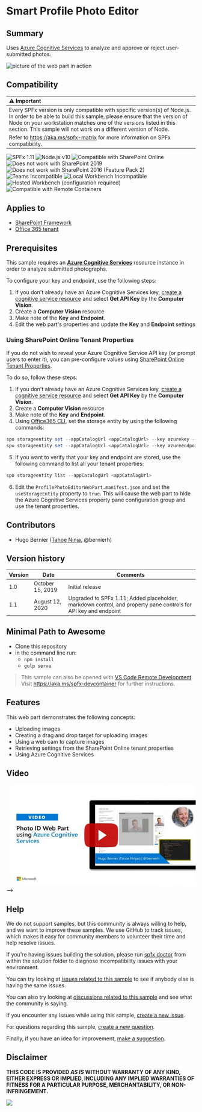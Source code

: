 # Smart Profile Photo Editor

## Summary

Uses [Azure Cognitive Services](https://azure.microsoft.com/en-us/services/cognitive-services/) to analyze and approve or reject user-submitted photos.

![picture of the web part in action](./assets/WebPartPreview.gif)

## Compatibility

| :warning: Important          |
|:---------------------------|
| Every SPFx version is only compatible with specific version(s) of Node.js. In order to be able to build this sample, please ensure that the version of Node on your workstation matches one of the versions listed in this section. This sample will not work on a different version of Node.|
|Refer to <https://aka.ms/spfx-matrix> for more information on SPFx compatibility.   |

![SPFx 1.11](https://img.shields.io/badge/SPFx-1.11.0-green.svg)
![Node.js v10](https://img.shields.io/badge/Node.js-v10-green.svg)
![Compatible with SharePoint Online](https://img.shields.io/badge/SharePoint%20Online-Compatible-green.svg)
![Does not work with SharePoint 2019](https://img.shields.io/badge/SharePoint%20Server%202019-Incompatible-red.svg "SharePoint Server 2019 requires SPFx 1.4.1 or lower")
![Does not work with SharePoint 2016 (Feature Pack 2)](https://img.shields.io/badge/SharePoint%20Server%202016%20(Feature%20Pack%202)-Incompatible-red.svg "SharePoint Server 2016 Feature Pack 2 requires SPFx 1.1")
![Teams Incompatible](https://img.shields.io/badge/Teams-Incompatible-lightgrey.svg)
![Local Workbench Incompatible](https://img.shields.io/badge/Local%20Workbench-Incompatible-red.svg "This solution requires access to the storage entity, which is only available on hosted pages")
![Hosted Workbench (configuration required)](https://img.shields.io/badge/Hosted%20Workbench-Compatible%20(configuration%20required)-yellow.svg "You'll need a key and endpoint to Azure Cognitive Services in the entity storage")
![Compatible with Remote Containers](https://img.shields.io/badge/Remote%20Containers-Compatible-green.svg)

## Applies to

* [SharePoint Framework](https:/dev.office.com/sharepoint)
* [Office 365 tenant](https://dev.office.com/sharepoint/docs/spfx/set-up-your-development-environment)

## Prerequisites

This sample requires an [**Azure Cognitive Services**](https://azure.microsoft.com/en-us/services/cognitive-services/) resource instance in order to analyze submitted photographs.

To configure your key and endpoint, use the following steps:

1. If you don't already have an Azure Cognitive Services key, [create a cognitive service resource](https://azure.microsoft.com/en-us/try/cognitive-services/) and select **Get API Key** by the **Computer Vision**.
2. Create a **Computer Vision** resource
3. Make note of the **Key** and **Endpoint**.
4. Edit the web part's properties and update the **Key** and **Endpoint** settings

### Using SharePoint Online Tenant Properties

If you do not wish to reveal your Azure Cognitive Service API key (or prompt users to enter it), you can pre-configure values using [SharePoint Online Tenant Properties](https://learn.microsoft.com/sharepoint/dev/spfx/tenant-properties?tabs=sprest).

To do so, follow these steps:
1. If you don't already have an Azure Cognitive Services key, [create a cognitive service resource](https://azure.microsoft.com/en-us/try/cognitive-services/) and select **Get API Key** by the **Computer Vision**.
2. Create a **Computer Vision** resource
3. Make note of the **Key** and **Endpoint**.
4. Using [Office365 CLI](https://pnp.github.io/office365-cli?utm_source=msft_docs&utm_medium=page&utm_campaign=Use+SharePoint+Online+tenant+properties), set the storage entity by using the following commands:

```PowerShell
spo storageentity set --appCatalogUrl <appCatalogUrl> --key azurekey --value <value of the key>
spo storageentity set --appCatalogUrl <appCatalogUrl> --key azureendpoint --value <value of the endpoint>
```

5. If you want to verify that your key and endpoint are stored, use the following command to list all your tenant properties:

```PowerShell
spo storageentity list --appCatalogUrl <appCatalogUrl>
```

6. Edit the `ProfilePhotoEditorWebPart.manifest.json` and set the `useStorageEntity` property to `true`. This will cause the web part to hide the Azure Cognitive Services property pane configuration group and use the tenant properties.


## Contributors

* Hugo Bernier ([Tahoe Ninja](http://tahoeninja.blog), @bernierh)


## Version history

Version|Date|Comments
-------|----|--------
1.0|October 15, 2019|Initial release
1.1|August 12, 2020| Upgraded to SPFx 1.11; Added placeholder, markdown control, and property pane controls for API key and endpoint

## Minimal Path to Awesome

* Clone this repository
* in the command line run:
  * `npm install`
  * `gulp serve`

>  This sample can also be opened with [VS Code Remote Development](https://code.visualstudio.com/docs/remote/remote-overview). Visit https://aka.ms/spfx-devcontainer for further instructions.

## Features

This web part demonstrates the following concepts:

* Uploading images
* Creating a drag and drop target for uploading images
* Using a web cam to capture images
* Retrieving settings from the SharePoint Online tenant properties
* Using Azure Cognitive Services

## Video

[![Photo ID Web Part using Azure Cognitive Services](./assets/video-thumbnail.jpg)](https://www.youtube.com/watch?v=FQITfL_EfaU "Photo ID Web Part using Azure Cognitive Services")
-->

## Help

We do not support samples, but this community is always willing to help, and we want to improve these samples. We use GitHub to track issues, which makes it easy for  community members to volunteer their time and help resolve issues.

If you're having issues building the solution, please run [spfx doctor](https://pnp.github.io/cli-microsoft365/cmd/spfx/spfx-doctor/) from within the solution folder to diagnose incompatibility issues with your environment.

You can try looking at [issues related to this sample](https://github.com/pnp/sp-dev-fx-webparts/issues?q=label%3A%22sample%3A%20react-smart-profile-photo-editor") to see if anybody else is having the same issues.

You can also try looking at [discussions related to this sample](https://github.com/pnp/sp-dev-fx-webparts/discussions?discussions_q=react-smart-profile-photo-editor) and see what the community is saying.

If you encounter any issues while using this sample, [create a new issue](https://github.com/pnp/sp-dev-fx-webparts/issues/new?assignees=&labels=Needs%3A+Triage+%3Amag%3A%2Ctype%3Abug-suspected%2Csample%3A%20react-smart-profile-photo-editor&template=bug-report.yml&sample=react-smart-profile-photo-editor&authors=@hugoabernier&title=react-smart-profile-photo-editor%20-%20).

For questions regarding this sample, [create a new question](https://github.com/pnp/sp-dev-fx-webparts/issues/new?assignees=&labels=Needs%3A+Triage+%3Amag%3A%2Ctype%3Aquestion%2Csample%3A%20react-smart-profile-photo-editor&template=question.yml&sample=react-smart-profile-photo-editor&authors=@hugoabernier&title=react-smart-profile-photo-editor%20-%20).

Finally, if you have an idea for improvement, [make a suggestion](https://github.com/pnp/sp-dev-fx-webparts/issues/new?assignees=&labels=Needs%3A+Triage+%3Amag%3A%2Ctype%3Aenhancement%2Csample%3A%20react-smart-profile-photo-editor&template=question.yml&sample=react-smart-profile-photo-editor&authors=@hugoabernier&title=react-smart-profile-photo-editor%20-%20).



## Disclaimer

**THIS CODE IS PROVIDED *AS IS* WITHOUT WARRANTY OF ANY KIND, EITHER EXPRESS OR IMPLIED, INCLUDING ANY IMPLIED WARRANTIES OF FITNESS FOR A PARTICULAR PURPOSE, MERCHANTABILITY, OR NON-INFRINGEMENT.**


<img src="https://pnptelemetry.azurewebsites.net/sp-dev-fx-webparts/samples/react-smart-profile-photo-editor" />
